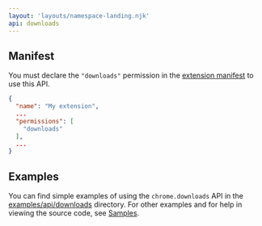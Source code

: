 ```yaml
---
layout: 'layouts/namespace-landing.njk'
api: downloads
---
```


## Manifest

You must declare the `"downloads"` permission in the [extension manifest][1] to use this API.

```json
{
  "name": "My extension",
  ...
  "permissions": [
    "downloads"
  ],
  ...
}
```

## Examples

You can find simple examples of using the `chrome.downloads` API in the [examples/api/downloads][2]
directory. For other examples and for help in viewing the source code, see [Samples][3].

[1]: /docs/extensions/mv2/tabs
[2]:
  https://chromium.googlesource.com/chromium/src/+/master/chrome/common/extensions/docs/examples/api/downloads/
[3]: /docs/extensions/mv2/samples
